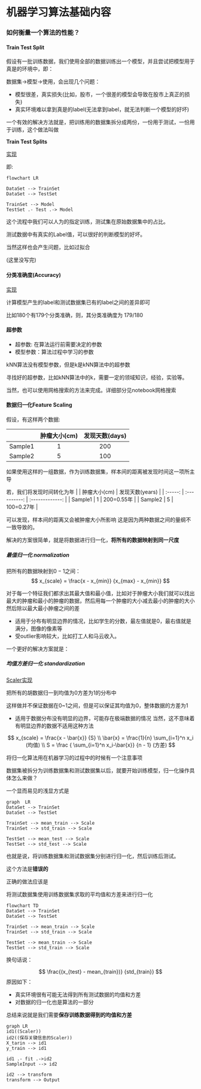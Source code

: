 # 机器学习算法基础内容



### 如何衡量一个算法的性能？



#### Train Test Split

假设有一批训练数据，我们使用全部的数据训练出一个模型，并且尝试把模型用于真是的环境中，即：

数据集->模型->使用，会出现几个问题：

* 模型很差，真实损失(比如，股市，一个很差的模型会导致在股市上真正的损失)
* 真实环境难以拿到真是的label(无法拿到label，就无法判断一个模型的好坏)



一个有效的解决方法就是，把训练用的数据集拆分成两份，一份用于测试，一份用于训练，这个做法叫做

**Train Test Splits**

[实现](../modules/model_selections.py)

即:

```mermaid
flowchart LR

DataSet --> TrainSet
DataSet --> TestSet

TrainSet --> Model
TestSet .- Test .-> Model
```



这个流程中我们可以人为的指定训练，测试集在原始数据集中的占比。

测试数据中有真实的Label值，可以很好的判断模型的好坏。 

当然这样也会产生问题，比如过拟合

(这里没写完)



#### 分类准确度(Accuracy)

[实现](../modules/metrics.py)

计算模型产生的label和测试数据集已有的label之间的差异即可

比如180个有179个分类准确，则，其分类准确度为 $179 / 180$



#### 超参数

* 超参数: 在算法运行前需要决定的参数
* 模型参数：算法过程中学习的参数

kNN算法没有模型参数，但是k是kNN算法中的超参数

寻找好的超参数，比如kNN算法中的k，需要一定的领域知识，经验，实验等。

当然，也可以使用网格搜索的方法来完成。详细部分见notebook网格搜索



#### 数据归一化Feature Scaling

假设，有这样两个数据:

|         | 肿瘤大小(cm) | 发现天数(days) |
| :-----: | :----------: | :------------: |
| Sample1 |      1       |      200       |
| Sample2 |      5       |      100       |

如果使用这样的一组数据，作为训练数据集，样本间的距离被发现时间这一项所主导

若，我们将发现时间转化为年
|         | 肿瘤大小(cm) | 发现天数(years) |
| :-----: | :----------: | :-------------: |
| Sample1 |      1       |   200=0.55年    |
| Sample2 |      5       |   100=0.27年    |

可以发现，样本间的距离又会被肿瘤大小所影响
这是因为两种数据之间的量纲不一致导致的。

解决的方案很简单，就是将数据进行归一化，**将所有的数据映射到同一尺度**


##### 最值归一化 normalization

把所有的数据映射到$0-1$之间：
$$
x_{scale} = \frac{x - x_{min}} {x_{max} - x_{min}}
$$

对于每一个特征我们都求出其最大值和最小值，比如对于肿瘤大小我们就可以找出最大的肿瘤和最小的肿瘤的数据，然后用每一个肿瘤的大小减去最小的肿瘤的大小然后除以最大最小肿瘤之间的差

* 适用于分布有明显边界的情况，比如学生的分数，最左值就是0，最右值就是满分，图像的像素等
* 受outlier影响较大，比如打工人和马云收入。

一个更好的解决方案就是：

##### 均值方差归一化 standardization

[Scaler实现](../modules/preprocessing.py)

把所有的胡数据归一到均值为0方差为1的分布中

这样做并不保证数据在0~1之间，但是可以保证其均值为0，整体数据的方差为1

* 适用于数据分布没有明显的边界，可能存在极端数据的情况
当然，这不意味着有明显边界的数据不适用这种方法

$$
x_{scale} = \frac{x - \bar{x}} {S} \\
\bar{x} = \frac{1}{n} \sum_{i=1}^n x_i (均值) \\
S = \frac
	{ \sum_{i=1}^n x_i-\bar{x}}
	{n - 1} (方差)
$$



将归一化算法用在机器学习的过程中的时候有一个注意事项

数据集被拆分为训练数据集和测试数据集以后，就要开始训练模型，归一化操作具体怎么来做？

一个显而易见的浅显方式是

```mermaid
graph  LR
DataSet --> TrainSet
DataSet --> TestSet

TrainSet --> mean_train --> Scale
TrainSet --> std_train --> Scale

TestSet --> mean_test --> Scale
TestSet --> std_test --> Scale
```
也就是说，将训练数据集和测试数据集分别进行归一化，然后训练后测试。

这个方法是**错误的**



正确的做法应该是

将测试数据集使用训练数据集求取的平均值和方差来进行归一化



```mermaid
flowchart TD
DataSet --> TrainSet
DataSet --> TestSet

TrainSet --> mean_train --> Scale
TrainSet --> std_train --> Scale

TestSet --> mean_train --> Scale
TestSet --> std_train --> Scale

```

换句话说：

$$
\frac{(x_{test} - mean_{train})}
	{std_{train}}
$$
原因如下：
* 真实环境很有可能无法得到所有测试数据的均值和方差
* 对数据的归一化也是算法的一部分

总结来说就是我们需要**保存训练数据得到的均值和方差**

```mermaid
graph LR
id1((Scaler))
id2((保存关键信息的Scaler))
X_tarin --> id1
y_train --> id1

id1 .- fit .->id2 
SampleInput --> id2

id2 --> transform 
transform --> Output
```

